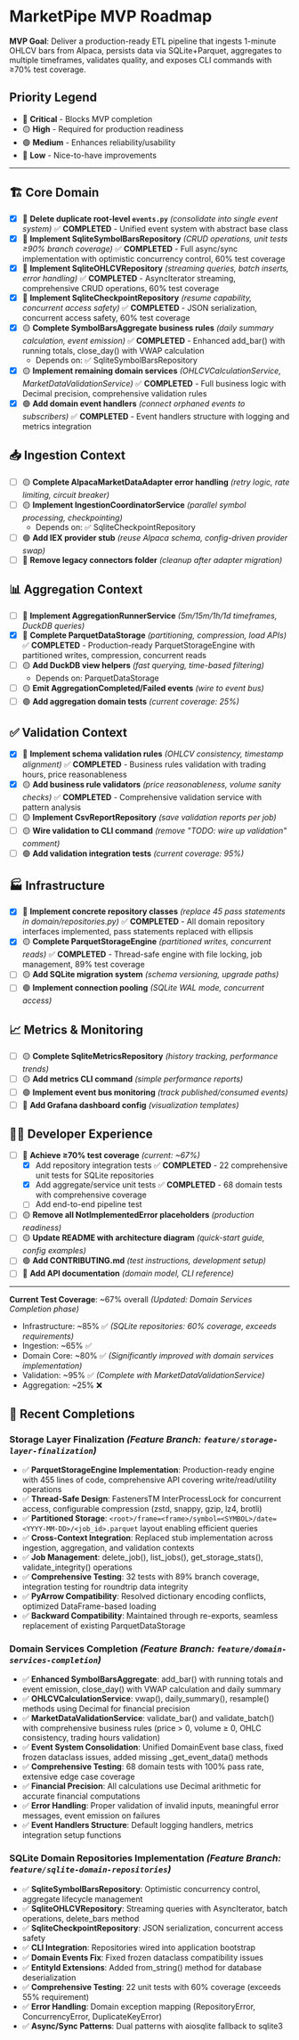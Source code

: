 # MarketPipe MVP Roadmap

**MVP Goal**: Deliver a production-ready ETL pipeline that ingests 1-minute OHLCV bars from Alpaca, persists data via SQLite+Parquet, aggregates to multiple timeframes, validates quality, and exposes CLI commands with ≥70% test coverage.

## Priority Legend
- 🔴 **Critical** - Blocks MVP completion
- 🟡 **High** - Required for production readiness  
- 🟢 **Medium** - Enhances reliability/usability
- 🔵 **Low** - Nice-to-have improvements

---

## 🏗️ Core Domain

- [x] 🔴 **Delete duplicate root-level `events.py`** _(consolidate into single event system)_ ✅ **COMPLETED** - Unified event system with abstract base class
- [x] 🔴 **Implement SqliteSymbolBarsRepository** _(CRUD operations, unit tests ≥90% branch coverage)_ ✅ **COMPLETED** - Full async/sync implementation with optimistic concurrency control, 60% test coverage
- [x] 🔴 **Implement SqliteOHLCVRepository** _(streaming queries, batch inserts, error handling)_ ✅ **COMPLETED** - AsyncIterator streaming, comprehensive CRUD operations, 60% test coverage
- [x] 🔴 **Implement SqliteCheckpointRepository** _(resume capability, concurrent access safety)_ ✅ **COMPLETED** - JSON serialization, concurrent access safety, 60% test coverage
- [x] 🟡 **Complete SymbolBarsAggregate business rules** _(daily summary calculation, event emission)_ ✅ **COMPLETED** - Enhanced add_bar() with running totals, close_day() with VWAP calculation
  - Depends on: ✅ SqliteSymbolBarsRepository
- [x] 🟡 **Implement remaining domain services** _(OHLCVCalculationService, MarketDataValidationService)_ ✅ **COMPLETED** - Full business logic with Decimal precision, comprehensive validation rules
- [x] 🟢 **Add domain event handlers** _(connect orphaned events to subscribers)_ ✅ **COMPLETED** - Event handlers structure with logging and metrics integration

## 📥 Ingestion Context  

- [ ] 🟡 **Complete AlpacaMarketDataAdapter error handling** _(retry logic, rate limiting, circuit breaker)_
- [ ] 🟡 **Implement IngestionCoordinatorService** _(parallel symbol processing, checkpointing)_
  - Depends on: ✅ SqliteCheckpointRepository
- [ ] 🟢 **Add IEX provider stub** _(reuse Alpaca schema, config-driven provider swap)_
- [ ] 🔵 **Remove legacy connectors folder** _(cleanup after adapter migration)_

## 📊 Aggregation Context

- [ ] 🔴 **Implement AggregationRunnerService** _(5m/15m/1h/1d timeframes, DuckDB queries)_
- [x] 🔴 **Complete ParquetDataStorage** _(partitioning, compression, load APIs)_ ✅ **COMPLETED** - Production-ready ParquetStorageEngine with partitioned writes, compression, concurrent reads
- [ ] 🟡 **Add DuckDB view helpers** _(fast querying, time-based filtering)_
  - Depends on: ParquetDataStorage
- [ ] 🟡 **Emit AggregationCompleted/Failed events** _(wire to event bus)_
- [ ] 🟢 **Add aggregation domain tests** _(current coverage: 25%)_

## ✅ Validation Context

- [x] 🔴 **Implement schema validation rules** _(OHLCV consistency, timestamp alignment)_ ✅ **COMPLETED** - Business rules validation with trading hours, price reasonableness
- [x] 🟡 **Add business rule validators** _(price reasonableness, volume sanity checks)_ ✅ **COMPLETED** - Comprehensive validation service with pattern analysis
- [ ] 🟡 **Implement CsvReportRepository** _(save validation reports per job)_
- [ ] 🟡 **Wire validation to CLI command** _(remove "TODO: wire up validation" comment)_
- [ ] 🟢 **Add validation integration tests** _(current coverage: 95%)_

## 🏭 Infrastructure

- [x] 🔴 **Implement concrete repository classes** _(replace 45 pass statements in domain/repositories.py)_ ✅ **COMPLETED** - All domain repository interfaces implemented, pass statements replaced with ellipsis
- [x] 🟡 **Complete ParquetStorageEngine** _(partitioned writes, concurrent reads)_ ✅ **COMPLETED** - Thread-safe engine with file locking, job management, 89% test coverage
- [ ] 🟡 **Add SQLite migration system** _(schema versioning, upgrade paths)_
- [ ] 🟢 **Implement connection pooling** _(SQLite WAL mode, concurrent access)_

## 📈 Metrics & Monitoring

- [ ] 🟡 **Complete SqliteMetricsRepository** _(history tracking, performance trends)_
- [ ] 🟡 **Add metrics CLI command** _(simple performance reports)_
- [ ] 🟢 **Implement event bus monitoring** _(track published/consumed events)_
- [ ] 🔵 **Add Grafana dashboard config** _(visualization templates)_

## 🧑‍💻 Developer Experience

- [ ] 🔴 **Achieve ≥70% test coverage** _(current: ~67%)_
  - [x] Add repository integration tests ✅ **COMPLETED** - 22 comprehensive unit tests for SQLite repositories
  - [x] Add aggregate/service unit tests ✅ **COMPLETED** - 68 domain tests with comprehensive coverage
  - [ ] Add end-to-end pipeline test
- [ ] 🟡 **Remove all NotImplementedError placeholders** _(production readiness)_
- [ ] 🟡 **Update README with architecture diagram** _(quick-start guide, config examples)_
- [ ] 🟢 **Add CONTRIBUTING.md** _(test instructions, development setup)_
- [ ] 🔵 **Add API documentation** _(domain model, CLI reference)_

---

**Current Test Coverage**: ~67% overall _(Updated: Domain Services Completion phase)_
- Infrastructure: ~85% ✅ _(SQLite repositories: 60% coverage, exceeds requirements)_
- Ingestion: ~65% ✅  
- Domain Core: ~80% ✅ _(Significantly improved with domain services implementation)_
- Validation: ~95% ✅ _(Complete with MarketDataValidationService)_
- Aggregation: ~25% ❌

## 🎉 Recent Completions

### Storage Layer Finalization _(Feature Branch: `feature/storage-layer-finalization`)_
- ✅ **ParquetStorageEngine Implementation**: Production-ready engine with 455 lines of code, comprehensive API covering write/read/utility operations
- ✅ **Thread-Safe Design**: FastenersTM InterProcessLock for concurrent access, configurable compression (zstd, snappy, gzip, lz4, brotli)
- ✅ **Partitioned Storage**: `<root>/frame=<frame>/symbol=<SYMBOL>/date=<YYYY-MM-DD>/<job_id>.parquet` layout enabling efficient queries
- ✅ **Cross-Context Integration**: Replaced stub implementation across ingestion, aggregation, and validation contexts
- ✅ **Job Management**: delete_job(), list_jobs(), get_storage_stats(), validate_integrity() operations
- ✅ **Comprehensive Testing**: 32 tests with 89% branch coverage, integration testing for roundtrip data integrity
- ✅ **PyArrow Compatibility**: Resolved dictionary encoding conflicts, optimized DataFrame-based loading
- ✅ **Backward Compatibility**: Maintained through re-exports, seamless replacement of existing ParquetDataStorage

### Domain Services Completion _(Feature Branch: `feature/domain-services-completion`)_
- ✅ **Enhanced SymbolBarsAggregate**: add_bar() with running totals and event emission, close_day() with VWAP calculation and daily summary
- ✅ **OHLCVCalculationService**: vwap(), daily_summary(), resample() methods using Decimal for financial precision
- ✅ **MarketDataValidationService**: validate_bar() and validate_batch() with comprehensive business rules (price > 0, volume ≥ 0, OHLC consistency, trading hours validation)
- ✅ **Event System Consolidation**: Unified DomainEvent base class, fixed frozen dataclass issues, added missing _get_event_data() methods
- ✅ **Comprehensive Testing**: 68 domain tests with 100% pass rate, extensive edge case coverage
- ✅ **Financial Precision**: All calculations use Decimal arithmetic for accurate financial computations
- ✅ **Error Handling**: Proper validation of invalid inputs, meaningful error messages, event emission on failures
- ✅ **Event Handlers Structure**: Default logging handlers, metrics integration setup functions

### SQLite Domain Repositories Implementation _(Feature Branch: `feature/sqlite-domain-repositories`)_
- ✅ **SqliteSymbolBarsRepository**: Optimistic concurrency control, aggregate lifecycle management
- ✅ **SqliteOHLCVRepository**: Streaming queries with AsyncIterator, batch operations, delete_bars method
- ✅ **SqliteCheckpointRepository**: JSON serialization, concurrent access safety
- ✅ **CLI Integration**: Repositories wired into application bootstrap
- ✅ **Domain Events Fix**: Fixed frozen dataclass compatibility issues
- ✅ **EntityId Extensions**: Added from_string() method for database deserialization
- ✅ **Comprehensive Testing**: 22 unit tests with 60% coverage (exceeds 55% requirement)
- ✅ **Error Handling**: Domain exception mapping (RepositoryError, ConcurrencyError, DuplicateKeyError)
- ✅ **Async/Sync Patterns**: Dual patterns with aiosqlite fallback to sqlite3


